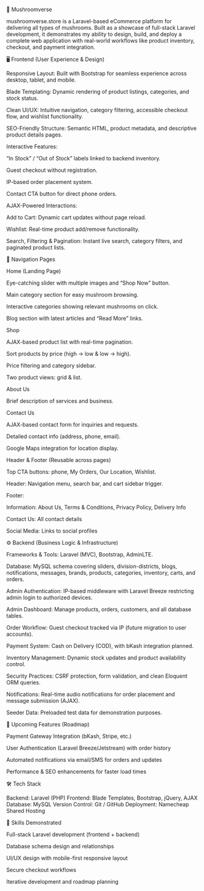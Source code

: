 🍄 Mushroomverse

mushroomverse.store is a Laravel-based eCommerce platform for delivering all types of mushrooms. Built as a showcase of full-stack Laravel development, it demonstrates my ability to design, build, and deploy a complete web application with real-world workflows like product inventory, checkout, and payment integration.

🖥️ Frontend (User Experience & Design)

Responsive Layout: Built with Bootstrap for seamless experience across desktop, tablet, and mobile.

Blade Templating: Dynamic rendering of product listings, categories, and stock status.

Clean UI/UX: Intuitive navigation, category filtering, accessible checkout flow, and wishlist functionality.

SEO-Friendly Structure: Semantic HTML, product metadata, and descriptive product details pages.

Interactive Features:

“In Stock” / “Out of Stock” labels linked to backend inventory.

Guest checkout without registration.

IP-based order placement system.

Contact CTA button for direct phone orders.

AJAX-Powered Interactions:

Add to Cart: Dynamic cart updates without page reload.

Wishlist: Real-time product add/remove functionality.

Search, Filtering & Pagination: Instant live search, category filters, and paginated product lists.

📄 Navigation Pages

Home (Landing Page)

Eye-catching slider with multiple images and “Shop Now” button.

Main category section for easy mushroom browsing.

Interactive categories showing relevant mushrooms on click.

Blog section with latest articles and “Read More” links.

Shop

AJAX-based product list with real-time pagination.

Sort products by price (high → low & low → high).

Price filtering and category sidebar.

Two product views: grid & list.

About Us

Brief description of services and business.

Contact Us

AJAX-based contact form for inquiries and requests.

Detailed contact info (address, phone, email).

Google Maps integration for location display.

Header & Footer (Reusable across pages)

Top CTA buttons: phone, My Orders, Our Location, Wishlist.

Header: Navigation menu, search bar, and cart sidebar trigger.

Footer:

Information: About Us, Terms & Conditions, Privacy Policy, Delivery Info

Contact Us: All contact details

Social Media: Links to social profiles

⚙️ Backend (Business Logic & Infrastructure)

Frameworks & Tools: Laravel (MVC), Bootstrap, AdminLTE.

Database: MySQL schema covering sliders, division-districts, blogs, notifications, messages, brands, products, categories, inventory, carts, and orders.

Admin Authentication: IP-based middleware with Laravel Breeze restricting admin login to authorized devices.

Admin Dashboard: Manage products, orders, customers, and all database tables.

Order Workflow: Guest checkout tracked via IP (future migration to user accounts).

Payment System: Cash on Delivery (COD), with bKash integration planned.

Inventory Management: Dynamic stock updates and product availability control.

Security Practices: CSRF protection, form validation, and clean Eloquent ORM queries.

Notifications: Real-time audio notifications for order placement and message submission (AJAX).

Seeder Data: Preloaded test data for demonstration purposes.

🔮 Upcoming Features (Roadmap)

Payment Gateway Integration (bKash, Stripe, etc.)

User Authentication (Laravel Breeze/Jetstream) with order history

Automated notifications via email/SMS for orders and updates

Performance & SEO enhancements for faster load times

🛠️ Tech Stack

Backend: Laravel (PHP)
Frontend: Blade Templates, Bootstrap, jQuery, AJAX
Database: MySQL
Version Control: Git / GitHub
Deployment: Namecheap Shared Hosting

🚀 Skills Demonstrated

Full-stack Laravel development (frontend + backend)

Database schema design and relationships

UI/UX design with mobile-first responsive layout

Secure checkout workflows

Iterative development and roadmap planning


